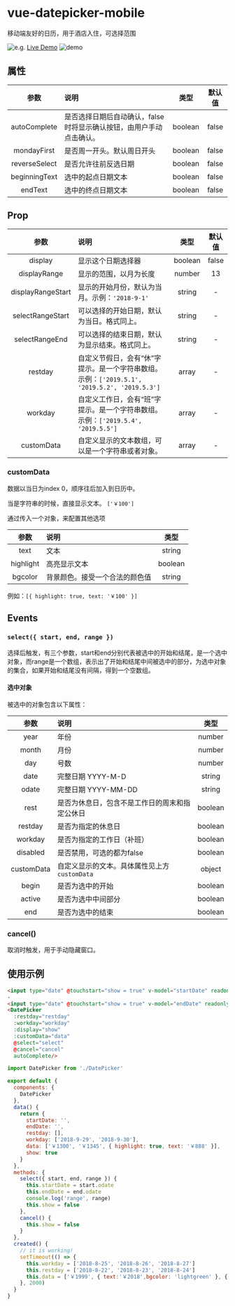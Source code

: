 # vue-datepicker-mobile

移动端友好的日历，用于酒店入住，可选择范围

![e.g.](https://github.com/ikarosu/vue-datepicker-mobile/blob/master/git/eg.png?raw=true)
[Live Demo](https://ikarosu.github.io/datepicker/)
![demo](https://github.com/ikarosu/vue-datepicker-mobile/blob/master/git/qr.png?raw=true)

## 属性

| 参数 | 说明 | 类型 | 默认值 |
| :-: | :- | :-: | :-: |
| autoComplete | 是否选择日期后自动确认，false时将显示确认按钮，由用户手动点击确认。 | boolean | false |
| mondayFirst | 是否周一开头。默认周日开头 | boolean | false |
| reverseSelect | 是否允许往前反选日期 | boolean | false |
| beginningText | 选中的起点日期文本 | boolean | false |
| endText | 选中的终点日期文本 | boolean | false |

## Prop
| 参数 | 说明 | 类型 | 默认值 |
| :-: | :- | :-: | :-: |
| display | 显示这个日期选择器 | boolean | false |
| displayRange | 显示的范围，以月为长度 | number | 13 |
| displayRangeStart | 显示的开始月份，默认为当月。示例：`'2018-9-1'` | string | - |
| selectRangeStart | 可以选择的开始日期，默认为当日。格式同上。 | string | - |
| selectRangeEnd | 可以选择的结束日期，默认为显示结束。格式同上。 | string | - |
| restday | 自定义节假日，会有“休”字提示。是一个字符串数组。示例：`['2019.5.1', '2019.5.2', '2019.5.3']` | array | - |
| workday | 自定义工作日，会有“班”字提示。是一个字符串数组。示例：`['2019.5.4', '2019.5.5']` | array | - |
| customData | 自定义显示的文本数组，可以是一个字符串或者对象。 | array | - |

### customData
数据以当日为index 0，顺序往后加入到日历中。

当是字符串的时候，直接显示文本。 `['￥100']`

通过传入一个对象，来配置其他选项

| 参数 | 说明 | 类型 |
| :-: | :- | :-: |
| text | 文本 | string |
| highlight | 高亮显示文本 | boolean |
| bgcolor | 背景颜色。接受一个合法的颜色值 | string |

例如：`[{ highlight: true, text: '￥100' }]`

## Events

### `select({ start, end, range })`
选择后触发，有三个参数，start和end分别代表被选中的开始和结尾，是一个选中对象，而range是一个数组，表示出了开始和结尾中间被选中的部分，为选中对象的集合，如果开始和结尾没有间隔，得到一个空数组。
#### 选中对象
被选中的对象包含以下属性：

| 参数 | 说明 | 类型 |
| :-: | :- | :-: |
| year | 年份 | number |
| month | 月份 | number |
| day | 号数 | number |
| date | 完整日期 YYYY-M-D | string |
| odate | 完整日期 YYYY-MM-DD | string |
| rest | 是否为休息日，包含不是工作日的周末和指定公休日 | boolean |
| restday | 是否为指定的休息日 | boolean |
| workday | 是否为指定的工作日（补班） | boolean |
| disabled | 是否禁用，可选的都为false | boolean |
| customData | 自定义显示的文本。具体属性见上方`customData` | object |
| begin | 是否为选中的开始 | boolean |
| active | 是否为选中中间部分 | boolean |
| end | 是否为选中的结束 | boolean |
### cancel()
取消时触发，用于手动隐藏窗口。

## 使用示例
```html
<input type="date" @touchstart="show = true" v-model="startDate" readonly>
-
<input type="date" @touchstart="show = true" v-model="endDate" readonly>
<DatePicker
  :restday="restday"
  :workday="workday"
  :display="show"
  :customData="data"
  @select="select"
  @cancel="cancel"
  autoComplete/>
```

```javascript
import DatePicker from './DatePicker'

export default {
  components: {
    DatePicker
  },
  data() {
    return {
      startDate: '',
      endDate: '',
      restday: [],
      workday: ['2018-9-29', '2018-9-30'],
      data: ['￥1300', '￥1345', { highlight: true, text: '￥888' }],
      show: true
    }
  },
  methods: {
    select({ start, end, range }) {
      this.startDate = start.odate
      this.endDate = end.odate
      console.log('range', range)
      this.show = false
    },
    cancel() {
      this.show = false
    }
  },
  created() {
    // it is working!
    setTimeout(() => {
      this.workday = ['2018-8-25', '2018-8-26', '2018-8-27']
      this.restday = ['2018-8-22', '2018-8-23', '2018-8-24']
      this.data = ['￥1999', { text:'￥2018',bgcolor: 'lightgreen' }, { highlight: true, text: '￥666' }, { highlight: true, text: '￥888',bgcolor: 'gold' }]
    }, 2000)
  }
}
```
